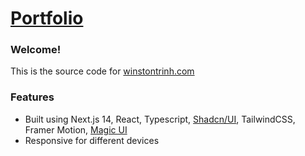 # [Portfolio](https://winstontrinh.com)

### Welcome!
This is the source code for [winstontrinh.com](https://winstontrinh.com)

### Features
- Built using Next.js 14, React, Typescript, [Shadcn/UI](https://ui.shadcn.com/), TailwindCSS, Framer Motion, [Magic UI](https://magicui.design/)
- Responsive for different devices
